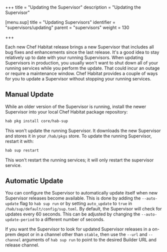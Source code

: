 +++
title = "Updating the Supervisor"
description = "Updating the Supervisor"


[menu.sup]
    title = "Updating Supervisors"
    identifier = "supervisors/updating"
    parent = "supervisors"
    weight = 130

+++

Each new Chef Habitat release brings a new Supervisor that includes all bug fixes and enhancements since the last release. It's a good idea to stay relatively up to date with your running Supervisors. When updating Supervisors in production, you usually won't want to shut down all of your running services while you perform the update. That could incur an outage or require a maintenance window. Chef Habitat provides a couple of ways for you to update a Supervisor without stopping your running services.

## Manual Update

While an older version of the Supervisor is running, install the newer Supervisor into your local Chef Habitat package repository:

```bash
hab pkg install core/hab-sup
```

This won't update the running Supervisor. It downloads the new Supervisor and stores it in your `/hab/pkgs` store. To update the running Supervisor, restart it with:

```bash
hab sup restart
```

This won't restart the running services; it will only restart the supervisor service.

## Automatic Update

You can configure the Supervisor to automatically update itself when new Supervisor releases become available. This is done by adding the `--auto-update` flag to `hab sup run` or by setting `auto_update` to `true` in `/hab/sup/default/config/sup.toml`. By default, the Supervisor will check for updates every 60 seconds. This can be adjusted by changing the `--auto-update-period` to a different number of seconds.

If you want the Supervisor to look for updated Supervisor releases in a on-prem depot or in a channel other than `stable`, then use the `--url` and `--channel` arguments of `hab sup run` to point to the desired Builder URL and release channel.
